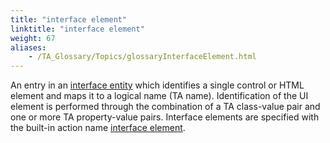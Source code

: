 ```yaml
--- 
title: "interface element"
linktitle: "interface element"
weight: 67
aliases: 
    - /TA_Glossary/Topics/glossaryInterfaceElement.html
---
```


An entry in an [interface entity](/TA_Glossary/Topics/glossaryInterfaceEntity.html) which identifies a single control or HTML element and maps it to a logical name \(TA name\). Identification of the UI element is performed through the combination of a TA class-value pair and one or more TA property-value pairs. Interface elements are specified with the built-in action name [interface element](/TA_Automation/Topics/bia_interface_element.html).

